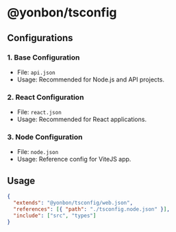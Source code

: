 # @yonbon/tsconfig

## Configurations

### 1. Base Configuration

- File: `api.json`
- Usage: Recommended for Node.js and API projects.

### 2. React Configuration

- File: `react.json`
- Usage: Recommended for React applications.

### 3. Node Configuration

- File: `node.json`
- Usage: Reference config for ViteJS app.

## Usage

```json
{
  "extends": "@yonbon/tsconfig/web.json",
  "references": [{ "path": "./tsconfig.node.json" }],
  "include": ["src", "types"]
}
```
